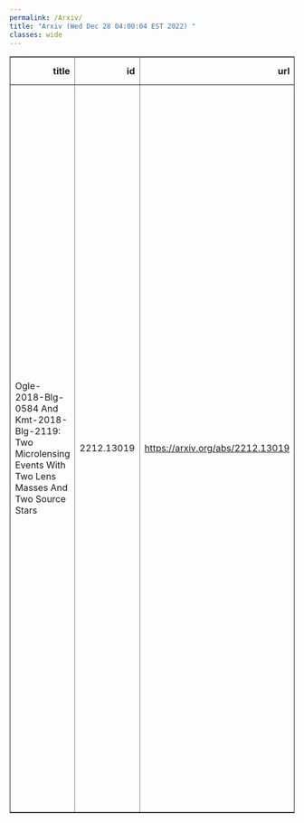 ```yaml
---
permalink: /Arxiv/
title: "Arxiv (Wed Dec 28 04:00:04 EST 2022) "
classes: wide
---
```

<table border="1" class="dataframe">
  <thead>
    <tr style="text-align: right;">
      <th>title</th>
      <th>id</th>
      <th>url</th>
      <th>authors</th>
      <th>Local Authors</th>
    </tr>
  </thead>
  <tbody>
    <tr>
      <td>Ogle-2018-Blg-0584 And Kmt-2018-Blg-2119: Two Microlensing Events With   Two Lens Masses And Two Source Stars</td>
      <td>2212.13019</td>
      <td><a href="https://arxiv.org/abs/2212.13019" target="_blank">https://arxiv.org/abs/2212.13019</a></td>
      <td>Cheongho Han, Andrzej Udalski, Youn Kil Jung, Doeon Kim, Hongjing Yang, Michael D. Albrow, Sun-Ju Chung, Andrew Gould, Kyu-Ha Hwang, Hyoun-Woo Kim, Chung-Uk Lee, Yoon-Hyun Ryu, Yossi Shvartzvald, In-Gu Shin, Jennifer C. Yee, Weicheng Zang, Sang-Mok Cha, Dong-Jin Kim, Seung-Lee Kim, Dong-Joo Lee, Yongseok Lee, Byeong-Gon Park, Richard W. Pogge, Chun-Hwey Kim, Woong-Tae Kim, Przemek Mróz, Michał K. Szymański, Jan Skowron, Radosław Poleski, Igor Soszyński, Paweł Pietrukowicz, Szymon Kozłowski, Krzysztof A. Rybicki, Patryk Iwanek, Krzysztof Ulaczyk, Marcin Wrona, Mariusz Gromadzki</td>
      <td>Andrew Gould, Richard Pogge</td>
    </tr>
  </tbody>
</table>